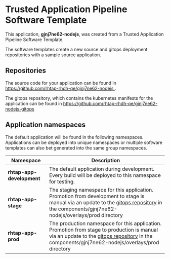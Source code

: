 # Trusted Application Pipeline Software Template

This application, **gjnj7ne62-nodejs**, was created from a Trusted Application Pipeline Software Template.

The software templates create a new source and gitops deployment repositories with a sample source application. 

## Repositories

The source code for your application can be found in [https://github.com/rhtap-rhdh-qe/gjnj7ne62-nodejs ](https://github.com/rhtap-rhdh-qe/gjnj7ne62-nodejs ).
 
The gitops repository, which contains the kubernetes manifests for the application can be found in 
[https://github.com/rhtap-rhdh-qe/gjnj7ne62-nodejs-gitops ](https://github.com/rhtap-rhdh-qe/gjnj7ne62-nodejs-gitops ) 

## Application namespaces 

The default application will be found in the following namespaces. Applications can be deployed into unique namespaces or multiple software templates can also bet generated into the same group namespaces.  

|  Namespace   |  Description   |  
| -------- | -------- |   
| **rhtap-app-development** | The default application during development. Every build will be deployed to this namespace for testing. | 
| **rhtap-app-stage** | The staging namespace for this application. Promotion from development to stage is manual via an update to the [gitops repository](https://github.com/rhtap-rhdh-qe/gjnj7ne62-nodejs-gitops ) in the components/gjnj7ne62-nodejs/overlays/prod directory |  
| **rhtap-app-prod** | The production namespace for this application. Promotion from stage to production is manual via an update to the [gitops repository](https://github.com/rhtap-rhdh-qe/gjnj7ne62-nodejs-gitops ) in the components/gjnj7ne62-nodejs/overlays/prod directory | 